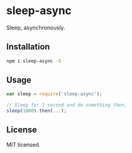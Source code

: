 # sleep-async

Sleep, asynchronously.

## Installation

```sh
npm i sleep-async -S
```

## Usage

```js
var sleep = require('sleep-async');

// Sleep for 1 second and do something then.
sleep(1000).then(...);
```

## License

MIT licensed.
